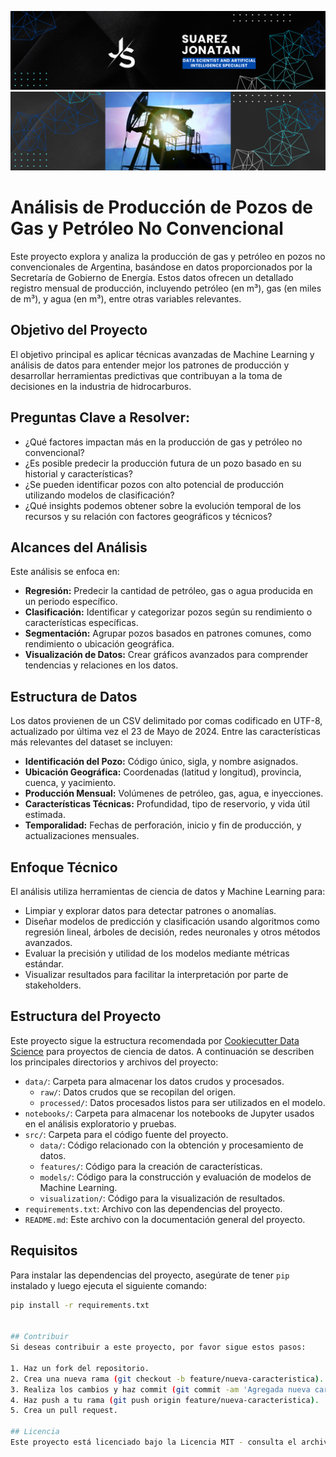 ![Banner](docs/images/JS_banner.png)
![HidrocarburosArg](docs/images/hidrocarburosarggrey.png)

# Análisis de Producción de Pozos de Gas y Petróleo No Convencional
Este proyecto explora y analiza la producción de gas y petróleo en pozos no convencionales de Argentina, basándose en datos proporcionados por la Secretaría de Gobierno de Energía. Estos datos ofrecen un detallado registro mensual de producción, incluyendo petróleo (en m³), gas (en miles de m³), y agua (en m³), entre otras variables relevantes.

## Objetivo del Proyecto
El objetivo principal es aplicar técnicas avanzadas de Machine Learning y análisis de datos para entender mejor los patrones de producción y desarrollar herramientas predictivas que contribuyan a la toma de decisiones en la industria de hidrocarburos.

## Preguntas Clave a Resolver:
* ¿Qué factores impactan más en la producción de gas y petróleo no convencional?
* ¿Es posible predecir la producción futura de un pozo basado en su historial y características?
* ¿Se pueden identificar pozos con alto potencial de producción utilizando modelos de clasificación?
* ¿Qué insights podemos obtener sobre la evolución temporal de los recursos y su relación con factores geográficos y técnicos?
## Alcances del Análisis
Este análisis se enfoca en:

* **Regresión:** Predecir la cantidad de petróleo, gas o agua producida en un periodo específico.
* **Clasificación:** Identificar y categorizar pozos según su rendimiento o características específicas.
* **Segmentación:** Agrupar pozos basados en patrones comunes, como rendimiento o ubicación geográfica.
* **Visualización de Datos:** Crear gráficos avanzados para comprender tendencias y relaciones en los datos.
## Estructura de Datos
Los datos provienen de un CSV delimitado por comas codificado en UTF-8, actualizado por última vez el 23 de Mayo de 2024. Entre las características más relevantes del dataset se incluyen:

* **Identificación del Pozo:** Código único, sigla, y nombre asignados.
* **Ubicación Geográfica:** Coordenadas (latitud y longitud), provincia, cuenca, y yacimiento.
* **Producción Mensual:** Volúmenes de petróleo, gas, agua, e inyecciones.
* **Características Técnicas:** Profundidad, tipo de reservorio, y vida útil estimada.
* **Temporalidad:** Fechas de perforación, inicio y fin de producción, y actualizaciones mensuales.
## Enfoque Técnico
El análisis utiliza herramientas de ciencia de datos y Machine Learning para:

* Limpiar y explorar datos para detectar patrones o anomalías.
* Diseñar modelos de predicción y clasificación usando algoritmos como regresión lineal, árboles de decisión, redes neuronales y otros métodos avanzados.
* Evaluar la precisión y utilidad de los modelos mediante métricas estándar.
* Visualizar resultados para facilitar la interpretación por parte de stakeholders.


## Estructura del Proyecto

Este proyecto sigue la estructura recomendada por [Cookiecutter Data Science](https://drivendata.github.io/cookiecutter-data-science/) para proyectos de ciencia de datos. A continuación se describen los principales directorios y archivos del proyecto:

- `data/`: Carpeta para almacenar los datos crudos y procesados.
  - `raw/`: Datos crudos que se recopilan del origen.
  - `processed/`: Datos procesados listos para ser utilizados en el modelo.
- `notebooks/`: Carpeta para almacenar los notebooks de Jupyter usados en el análisis exploratorio y pruebas.
- `src/`: Carpeta para el código fuente del proyecto.
  - `data/`: Código relacionado con la obtención y procesamiento de datos.
  - `features/`: Código para la creación de características.
  - `models/`: Código para la construcción y evaluación de modelos de Machine Learning.
  - `visualization/`: Código para la visualización de resultados.
- `requirements.txt`: Archivo con las dependencias del proyecto.
- `README.md`: Este archivo con la documentación general del proyecto.

## Requisitos

Para instalar las dependencias del proyecto, asegúrate de tener `pip` instalado y luego ejecuta el siguiente comando:


```bash
pip install -r requirements.txt


## Contribuir
Si deseas contribuir a este proyecto, por favor sigue estos pasos:

1. Haz un fork del repositorio.
2. Crea una nueva rama (git checkout -b feature/nueva-caracteristica).
3. Realiza los cambios y haz commit (git commit -am 'Agregada nueva característica').
4. Haz push a tu rama (git push origin feature/nueva-caracteristica).
5. Crea un pull request.

## Licencia
Este proyecto está licenciado bajo la Licencia MIT - consulta el archivo LICENSE para más detalles.
